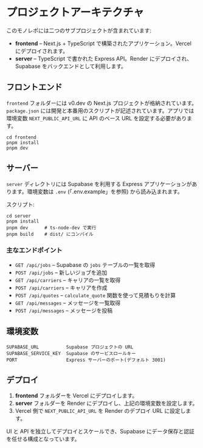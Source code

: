 # プロジェクトアーキテクチャ

このモノレポには二つのサブプロジェクトが含まれています:

- **frontend** – Next.js + TypeScript で構築されたアプリケーション。Vercel にデプロイされます。
- **server** – TypeScript で書かれた Express API。Render にデプロイされ、Supabase をバックエンドとして利用します。

## フロントエンド

`frontend` フォルダーには v0.dev の Next.js プロジェクトが格納されています。`package.json` には開発と本番用のスクリプトが記述されています。アプリでは環境変数 `NEXT_PUBLIC_API_URL` に API のベース URL を設定する必要があります。

```
cd frontend
pnpm install
pnpm dev
```

## サーバー

`server` ディレクトリには Supabase を利用する Express アプリケーションがあります。環境変数は `.env` (「.env.example」を参照) から読み込まれます。

スクリプト:

```
cd server
pnpm install
pnpm dev      # ts-node-dev で実行
pnpm build    # dist/ にコンパイル
```

### 主なエンドポイント

- `GET /api/jobs` – Supabase の `jobs` テーブルの一覧を取得
- `POST /api/jobs` – 新しいジョブを追加
- `GET /api/carriers` – キャリアの一覧を取得
- `POST /api/carriers` – キャリアを作成
- `POST /api/quotes` – `calculate_quote` 関数を使って見積もりを計算
- `GET /api/messages` – メッセージを一覧取得
- `POST /api/messages` – メッセージを投稿

## 環境変数

```
SUPABASE_URL          Supabase プロジェクトの URL
SUPABASE_SERVICE_KEY  Supabase のサービスロールキー
PORT                  Express サーバーのポート(デフォルト 3001)
```

## デプロイ

1. **frontend** フォルダーを Vercel にデプロイします。
2. **server** フォルダーを Render にデプロイし、上記の環境変数を設定します。
3. Vercel 側で `NEXT_PUBLIC_API_URL` を Render のデプロイ URL に設定します。

UI と API を独立してデプロイとスケールでき、Supabase にデータ保存と認証を任せる構成となっています。

